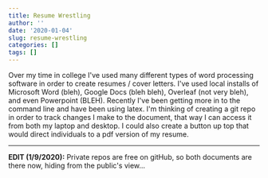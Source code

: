 ```yaml
---
title: Resume Wrestling
author: ''
date: '2020-01-04'
slug: resume-wrestling
categories: []
tags: []
---
```


Over my time in college I've used many different types of word processing software in order to create resumes / cover letters. I've used local installs of Microsoft Word (bleh), Google Docs (bleh bleh), Overleaf (not very bleh), and even Powerpoint (BLEH). Recently I've been getting more in to the command line and have been using latex. I'm thinking of creating a git repo in order to track changes I make to the document, that way I can access it from both my laptop and desktop. I could also create a button up top that would direct individuals to a pdf version of my resume.

*** 

**EDIT (1/9/2020):** Private repos are free on gitHub, so both documents are there now, hiding from the public's view...